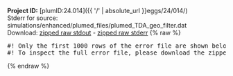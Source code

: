 **Project ID:** [plumID:24.014]({{ '/' | absolute_url }}eggs/24/014/)  
Stderr for source:  simulations/enhanced/plumed_files/plumed_TDA_geo_filter.dat   
Download: [zipped raw stdout](plumed_TDA_geo_filter.dat.plumed_master.stdout.txt.zip) - [zipped raw stderr](plumed_TDA_geo_filter.dat.plumed_master.stderr.txt.zip) 
{% raw %}
<pre>
#! Only the first 1000 rows of the error file are shown below
#! To inspect the full error file, please download the zipped raw stderr file above
</pre>
{% endraw %}
